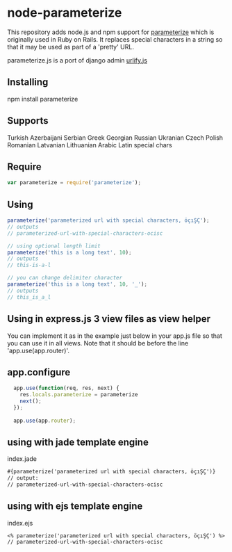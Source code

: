 node-parameterize
=================
This repository adds node.js and npm support for [parameterize](http://apidock.com/rails/String/parameterize) which is originally used in Ruby on Rails. It replaces special characters in a string so that it may be used as part of a 'pretty' URL.

parameterize.js is a port of django admin [urlify.js](https://github.com/django/django/blob/master/django/contrib/admin/static/admin/js/urlify.js)

Installing
--------------------------------
npm install parameterize

 
Supports
--------------------------------
Turkish
Azerbaijani
Serbian
Greek
Georgian
Russian
Ukranian
Czech
Polish
Romanian
Latvanian
Lithuanian 
Arabic
Latin special chars


Require
--------------------------------
```javascript
var parameterize = require('parameterize');
```


Using
--------------------------------
```javascript
parameterize('parameterized url with special characters, öçıŞÇ');
// outputs
// parameterized-url-with-special-characters-ocisc
```

```javascript
// using optional length limit
parameterize('this is a long text', 10);
// outputs
// this-is-a-l
```

```javascript
// you can change delimiter character
parameterize('this is a long text', 10, '_');
// outputs
// this_is_a_l
```

Using in express.js 3 view files as view helper
--------------------------------

You can implement it as in the example just below in your app.js file so that you can use it in all views. Note that it should be before the line 'app.use(app.router)'.

app.configure
--------------------------------

```javascript
  app.use(function(req, res, next) {
    res.locals.parameterize = parameterize
    next();
  });
  
  app.use(app.router);
```


using with jade template engine
----
index.jade

```html
#{parameterize('parameterized url with special characters, öçıŞÇ')}
// output:
// parameterized-url-with-special-characters-ocisc
```


using with ejs template engine
---
index.ejs

```ejs
<% parameterize('parameterized url with special characters, öçıŞÇ') %>
// parameterized-url-with-special-characters-ocisc
```

